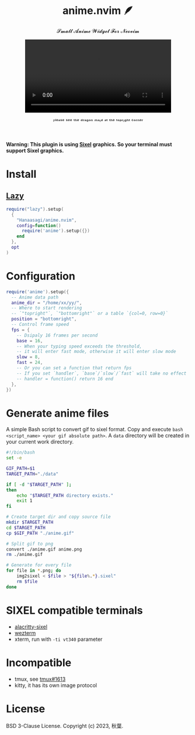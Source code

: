 <h1 align="center"> anime.nvim 🪶 </h1>

<p align="center"> 𝓢𝓶𝓪𝓵𝓵 𝓐𝓷𝓲𝓶𝓮 𝓦𝓲𝓭𝓰𝓮𝓽 𝓕𝓸𝓻 𝓝𝓮𝓸𝓿𝓲𝓶 </p>

<div align="center">
  <video src="https://user-images.githubusercontent.com/9482395/219360571-e4334893-38d6-443c-818a-698174ad6d2c.mp4
" width=400/></video>
</div>
<p align="center">ᴾˡᵉᵃˢᵉ ˢᵉᵉ ᵗʰᵉ ᵈʳᵃᵍᵒⁿ ᵐᵃᶦᵈ ᵃᵗ ᵗʰᵉ ᵗᵒᵖʳᶦᵍʰᵗ ᶜᵒʳⁿᵉʳ</p>
<br>

**Warning: This plugin is using [Sixel](vector) graphics. So your terminal must support Sixel graphics.**

# Install

## [Lazy](https://github.com/folke/lazy.nvim)

```Lua
require("lazy").setup(
  {
    "Hanaasagi/anime.nvim",
    config=function()
      require('anime').setup({})
    end
  },
  opt
)
```

# Configuration

```Lua
require('anime').setup({
  -- Anime data path
  anime_dir = "/home/xx/yy/",
  -- Where to start rendering
  -- `"topright"`, `"bottomright"` or a table `{col=0, row=0}`
  position = "bottomright",
  -- Control frame speed
  fps = {
    -- Dsipaly 16 frames per second
    base = 16,
    -- When your typing speed exceeds the threshold,
    -- it will enter fast mode, otherwise it will enter slow mode
    slow = 8,
    fast = 24,
    -- Or you can set a function that return fps
    -- If you set `handler`, `base`/`slow`/`fast` will take no effect
    -- handler = function() return 16 end
  },
})
```

# Generate anime files

A simple Bash script to convert gif to sixel format.
Copy and execute `bash <script_name> <your gif absolute path>`.
A `data` directory will be created in your current work directory.

```Bash
#!/bin/bash
set -e

GIF_PATH=$1
TARGET_PATH="./data"

if [ -d "$TARGET_PATH" ];
then
    echo "$TARGET_PATH directory exists."
    exit 1
fi

# Create target dir and copy source file
mkdir $TARGET_PATH
cd $TARGET_PATH
cp $GIF_PATH "./anime.gif"

# Split gif to png
convert ./anime.gif anime.png
rm ./anime.gif

# Generate for every file
for file in *.png; do
    img2sixel < $file > "${file%.*}.sixel"
    rm $file
done
```

# SIXEL compatible terminals

- [alacritty-sixel](https://github.com/microo8/alacritty-sixel)
- [wezterm](https://wezfurlong.org/wezterm/)
- xterm, run with `-ti vt340` parameter

# Incompatible

- tmux, see [tmux#1613](https://github.com/tmux/tmux/issues/1613)
- kitty, it has its own image protocol

# License

BSD 3-Clause License. Copyright (c) 2023, 秋葉.
